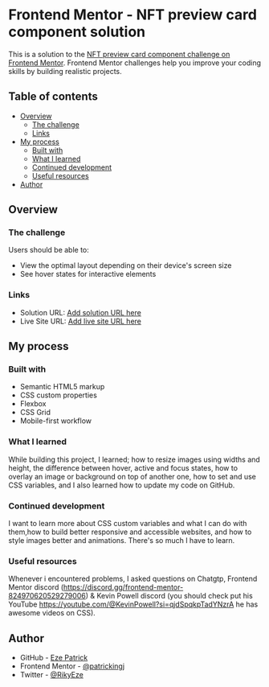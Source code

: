 # Frontend Mentor - NFT preview card component solution

This is a solution to the [NFT preview card component challenge on Frontend Mentor](https://www.frontendmentor.io/challenges/nft-preview-card-component-SbdUL_w0U). Frontend Mentor challenges help you improve your coding skills by building realistic projects. 

## Table of contents

- [Overview](#overview)
  - [The challenge](#the-challenge)
  - [Links](#links)
- [My process](#my-process)
  - [Built with](#built-with)
  - [What I learned](#what-i-learned)
  - [Continued development](#continued-development)
  - [Useful resources](#useful-resources)
- [Author](#author)


## Overview

### The challenge

Users should be able to:

- View the optimal layout depending on their device's screen size
- See hover states for interactive elements

### Links

- Solution URL: [Add solution URL here](https://your-solution-url.com)
- Live Site URL: [Add live site URL here](https://your-live-site-url.com)

## My process

### Built with

- Semantic HTML5 markup
- CSS custom properties
- Flexbox
- CSS Grid
- Mobile-first workflow

### What I learned

While building this project, I learned; how to resize images using widths and height, the difference between hover, active and focus states, how to overlay an image or background on top of another one, how to set and use CSS variables, and I also learned how to update my code on GitHub.

### Continued development

I want to learn more about CSS custom variables and what I can do with them,how to build better responsive and accessible websites, and how to style images better and animations. There's so much I have to learn.

### Useful resources

Whenever i encountered problems, I asked questions on Chatgtp, Frontend Mentor discord (https://discord.gg/frontend-mentor-824970620529279006) & Kevin Powell discord (you should check put his YouTube https://youtube.com/@KevinPowell?si=qjdSpqkpTadYNzrA he has awesome videos on CSS). 

## Author

- GitHub - [Eze Patrick](https://github.com/patrickingj)
- Frontend Mentor - [@patrickingj](https://www.frontendmentor.io/profile/patrickingj)
- Twitter - [@RikyEze](https://www.twitter.com/RikyEze)
